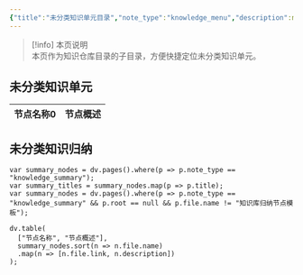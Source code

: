 ```yaml
---
{"title":"未分类知识单元目录","note_type":"knowledge_menu","description":null,"tags":[],"create_time":"2024-08-12","update_time":"2025-02-19","dg-home":false,"dg-publish":true,"permalink":"/04-知识仓库/未分类知识单元目录/","dgPassFrontmatter":true,"noteIcon":"","created":"2024-08-12","updated":"2025-02-19"}
---
```



> [!info] 本页说明  
> 本页作为知识仓库目录的子目录，方便快捷定位未分类知识单元。

## 未分类知识单元

<div><table class="dataview table-view-table"><thead class="table-view-thead"><tr class="table-view-tr-header"><th class="table-view-th"><span data-tag-name="p" class="el-p">节点名称</span><span class="dataview small-text">0</span></th><th class="table-view-th"><span data-tag-name="p" class="el-p">节点概述</span></th></tr></thead><tbody class="table-view-tbody"></tbody></table></div>

## 未分类知识归纳

``` dataviewjs
var summary_nodes = dv.pages().where(p => p.note_type == "knowledge_summary");
var summary_titles = summary_nodes.map(p => p.title);
var summary_nodes = dv.pages().where(p => p.note_type == "knowledge_summary" && p.root == null && p.file.name != "知识库归纳节点模板");

dv.table(
  ["节点名称", "节点概述"],
  summary_nodes.sort(n => n.file.name)
  .map(n => [n.file.link, n.description])
);
```
